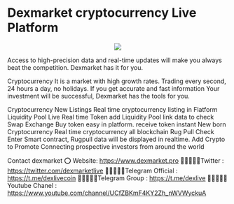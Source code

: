 # Dexmarket cryptocurrency Live Platform

<div align="center"><img src="https://dexmarket.pro/swapexchange/assets/img/artlogo.png" /></div>

Access to high-precision data and real-time updates will make you always beat the competition. Dexmarket has it for you.

Cryptocurrency It is a market with high growth rates. Trading every second, 24 hours a day, no holidays. If you get accurate and fast information Your investment will be successful, Dexmarket has the tools for you.

Cryptocurrency New Listings
Real time cryptocurrency listing in Flatform
Liquidity Pool Live
Real time Token add Liquidity Pool  link data to check
Swap Exchange
Buy token easy in platform. receive token instant
New born Cryptocurrency
Real time cryptocurrency all blockchain
Rug Pull Check
Enter Smart contract, Rugpull data will be displayed in realtime.
Add Crypto to Promote
Connecting prospective investors from around the world

Contact dexmarket 
⭕ Website: https://www.dexmarket.pro
👨🏿‍🤝‍👨🏿Twitter : https://twitter.com/dexmarketlive
👨🏿‍🤝‍👨🏿Telegram Official : https://t.me/dexlivecoin
👨🏿‍🤝‍👨🏿Telegram Group : https://t.me/dexlive
👨🏿‍🤝‍👨🏿Youtube Chanel : https://www.youtube.com/channel/UCfZBKmF4KY2Zh_nWVWyckuA
